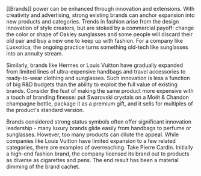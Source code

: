 
[[Brands]] power can be enhanced through innovation and extensions. With creativity and advertising, strong existing brands can anchor expansion into new products and categories. Trends in fashion arise from the design innovation of style creators, but are stoked by a commercial payoff: change the color or shape of Oakley sunglasses and some people will discard their old pair and buy a new one to keep up with fashion. For a company like Luxxotica, the ongoing practice turns something old-tech like sunglasses into an annuity stream.

Similarly, brands like Hermes or Louis Vuitton have gradually expanded from limited lines of ultra-expensive handbags and travel accessories to ready-to-wear clothing and sunglasses. Such innovation is less a function of big R&D budgets than the ability to exploit the full value of existing brands. Consider the feat of making the same product more expensive with a touch of branding finesse: put Swarovski crystals on a Moët & Chandon champagne bottle, package it as a premium gift, and it sells for multiples of the product's standard version.

Brands considered strong status symbols often offer significant innovation leadership -  many luxury brands glide easily from handbags to perfume or sunglasses. However, too many products can dilute the appeal. While companies like Louis Vuitton have limited expansion to a few related categories, there are examples of overreaching. Take Pierre Cardin. Initially a high-end fashion brand, the company licensed its brand out to products as diverse as cigarettes and pens. The end result has been a material dimming of the brand cachet.